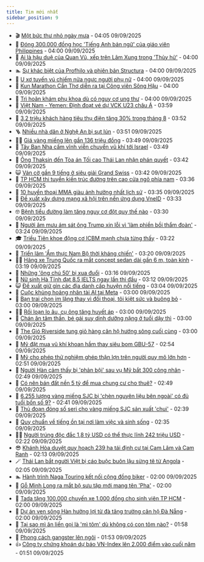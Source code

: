 ```yaml
---
title: Tim mới nhất
sidebar_position: 9
---
```


<!-- vnexpress-tin-moi-nhat:START -->
- 🎬 [Một bức thư nhỏ ngày mưa](https://vnexpress.net/mot-buc-thu-nho-ngay-mua-4936116.html) - 04:05 09/09/2025
- 🐎 [Đóng 300.000 đồng học &#39;Tiếng Anh bản ngữ&#39; của giáo viên Philippines](https://vnexpress.net/hoc-tieng-anh-voi-nguoi-nuoc-ngoai-ielts-dong-300-000-dong-mot-thang-nhung-con-toi-phai-hoc-tieng-anh-voi-nguoi-philippines-4936837.html) - 04:00 09/09/2025
- 🦍 [Ai là hậu duệ của Quan Vũ, xếp trên Lâm Xung trong &#39;Thủy hử&#39;](https://vnexpress.net/crossword-giai-o-chu-o-chu-ai-la-hau-due-cua-quan-vu-xep-tren-lam-xung-trong-thuy-hu-4936821.html) - 04:00 09/09/2025
- 🏊 [Sự khác biệt của Profhilo và phiên bản Structura](https://vnexpress.net/su-khac-biet-cua-profhilo-va-phien-ban-structura-4936857.html) - 04:00 09/09/2025
- 🎊 [U xơ tuyến vú chiếm nửa ngực người phụ nữ](https://vnexpress.net/u-xo-tuyen-vu-chiem-nua-nguc-nguoi-phu-nu-4936712.html) - 04:00 09/09/2025
- 🎃 [Kun Marathon Cần Thơ diễn ra tại Công viên Sông Hậu](https://vnexpress.net/kun-marathon-can-tho-dien-ra-tai-cong-vien-song-hau-4936667.html) - 04:00 09/09/2025
- 🧰 [Trì hoãn khám phụ khoa dù có nguy cơ ung thư](https://vnexpress.net/tri-hoan-kham-phu-khoa-du-co-nguy-co-ung-thu-4936442.html) - 04:00 09/09/2025
- 🔭 [Việt Nam - Yemen: Định đoạt vé dự VCK U23 châu Á](https://vnexpress.net/viet-nam-yemen-dinh-doat-ve-du-vck-u23-chau-a-4936875.html) - 03:59 09/09/2025
- 🫶 [3,2 triệu khách hàng tiêu thụ điện tăng 30% trong tháng 8](https://vnexpress.net/3-2-trieu-khach-hang-tieu-thu-dien-tang-30-trong-thang-8-4936826.html) - 03:52 09/09/2025
- 🪜 [Nhiều nhà dân ở Nghệ An bị sụt lún](https://vnexpress.net/nhieu-nha-dan-o-nghe-an-bi-sut-lun-4936818.html) - 03:51 09/09/2025
- 👨‍🏫 [Giá vàng miếng lên gần 136 triệu đồng](https://vnexpress.net/gia-vang-moi-nhat-hom-nay-ngay-9-9-4936834.html) - 03:49 09/09/2025
- 🎊 [Tây Ban Nha cấm vĩnh viễn chuyển vũ khí tới Israel](https://vnexpress.net/tay-ban-nha-cam-vinh-vien-chuyen-vu-khi-toi-israel-4936789.html) - 03:49 09/09/2025
- 🎊 [Ông Thaksin đến Tòa án Tối cao Thái Lan nhận phán quyết](https://vnexpress.net/ong-thaksin-den-toa-an-toi-cao-thai-lan-nhan-phan-quyet-4936808.html) - 03:42 09/09/2025
- 😺 [Ván cờ gần 9 tiếng ở siêu giải Grand Swiss](https://vnexpress.net/van-co-gan-9-tieng-o-sieu-giai-grand-swiss-4936773.html) - 03:42 09/09/2025
- 🐘 [TP HCM thi tuyển kiến trúc đường trên cao cửa ngõ phía nam](https://vnexpress.net/tp-hcm-thi-tuyen-kien-truc-duong-tren-cao-cua-ngo-phia-nam-4936831.html) - 03:36 09/09/2025
- 🌁 [10 huyền thoại MMA giàu ảnh hưởng nhất lịch sử](https://vnexpress.net/10-huyen-thoai-mma-giau-anh-huong-nhat-lich-su-4936702.html) - 03:35 09/09/2025
- 🐲 [Đề xuất xây dựng mạng xã hội trên nền ứng dụng VneID](https://vnexpress.net/de-xuat-xay-dung-mang-xa-hoi-tren-nen-ung-dung-vneid-4936854.html) - 03:33 09/09/2025
- 🤓 [Bệnh tiểu đường làm tăng nguy cơ đột quỵ thế nào](https://vnexpress.net/benh-tieu-duong-lam-tang-nguy-co-dot-quy-the-nao-4936785.html) - 03:30 09/09/2025
- 💪 [Người âm mưu ám sát ông Trump xin lỗi vì &#39;làm phiền bồi thẩm đoàn&#39;](https://vnexpress.net/nguoi-am-muu-am-sat-ong-trump-xin-loi-vi-lam-phien-boi-tham-doan-4936780.html) - 03:24 09/09/2025
- 🎓 [Triều Tiên khoe động cơ ICBM mạnh chưa từng thấy](https://vnexpress.net/trieu-tien-khoe-dong-co-icbm-manh-chua-tung-thay-4936770.html) - 03:22 09/09/2025
- 🫣 [Triển lãm &#39;Ẩm thực Nam Bộ thời kháng chiến&#39;](https://vnexpress.net/trien-lam-am-thuc-nam-bo-thoi-khang-chien-4936735.html) - 03:20 09/09/2025
- 🧑‍💻 [Hãng xe Trung Quốc ra mắt concept sedan dài gần 6 m, toàn kính](https://vnexpress.net/hang-xe-trung-quoc-ra-mat-concept-sedan-dai-gan-6-m-toan-kinh-4936581.html) - 03:19 09/09/2025
- 🐲 [Những &#39;ông chú 50&#39; bị xua đuổi](https://vnexpress.net/nhung-ong-chu-50-bi-xua-duoi-4936456.html) - 03:16 09/09/2025
- 🌝 [Nữ sinh Hà Tĩnh đạt 8.5 IELTS ngay lần thi đầu](https://vnexpress.net/nu-sinh-ha-tinh-dat-8-5-ielts-ngay-lan-thi-dau-4936662.html) - 03:12 09/09/2025
- 😺 [Đề xuất giữ gìn các địa danh cấp huyện nổi tiếng](https://vnexpress.net/de-xuat-giu-gin-cac-dia-danh-cap-huyen-noi-tieng-4936814.html) - 03:04 09/09/2025
- 🐎 [Cuộc khủng hoảng nhân tài AI tại Meta](https://vnexpress.net/cuoc-khung-hoang-nhan-tai-ai-tai-meta-4936638.html) - 03:00 09/09/2025
- 🎡 [Bạn trai chọn im lặng thay vì đối thoại, tôi kiệt sức và buông bỏ](https://vnexpress.net/ban-trai-vo-tam-ban-trai-hay-bien-mat-ban-trai-chon-im-lang-thay-vi-doi-thoai-toi-kiet-suc-va-buong-bo-4936560.html) - 03:00 09/09/2025
- 👨‍🏫 [Rối loạn lo âu, cụ ông tăng huyết áp](https://vnexpress.net/roi-loan-lo-au-cu-ong-tang-huyet-ap-4936733.html) - 03:00 09/09/2025
- 🦆 [Chán ăn tâm thần, bé gái suy dinh dưỡng nặng ở tuổi dậy thì](https://vnexpress.net/chan-an-tam-than-be-gai-suy-dinh-duong-nang-o-tuoi-day-thi-4936727.html) - 03:00 09/09/2025
- 🚦 [The Gió Riverside tung giỏ hàng căn hộ hướng sông cuối cùng](https://vnexpress.net/the-gio-riverside-tung-gio-hang-can-ho-huong-song-cuoi-cung-4936404.html) - 03:00 09/09/2025
- 💫 [Mỹ đặt mua vũ khí khoan hầm thay siêu bom GBU-57](https://vnexpress.net/my-dat-mua-vu-khi-khoan-ham-thay-sieu-bom-gbu-57-4936750.html) - 02:54 09/09/2025
- 🎉 [Mỹ cho phép thử nghiệm ghép thận lợn trên người quy mô lớn hơn](https://vnexpress.net/my-cho-phep-thu-nghiem-ghep-than-lon-tren-nguoi-quy-mo-lon-hon-4936749.html) - 02:51 09/09/2025
- 🌋 [Người Hàn cảm thấy bị &#39;phản bội&#39; sau vụ Mỹ bắt 300 công nhân](https://vnexpress.net/nguoi-han-cam-thay-bi-phan-boi-sau-vu-my-bat-300-cong-nhan-4936738.html) - 02:49 09/09/2025
- 🤖 [Có nên bán đất nền 5 tỷ để mua chung cư cho thuê?](https://vnexpress.net/co-nen-ban-dat-nen-5-ty-de-mua-chung-cu-cho-thue-4936799.html) - 02:49 09/09/2025
- 🦏 [6.255 lượng vàng miếng SJC bị &#39;chèn nguyên liệu bên ngoài&#39; có đủ tuổi bốn số 9?](https://vnexpress.net/gia-vang-mieng-sjc-hom-nay-vang-9999-la-gi-cach-do-tuoi-vang-gia-vang-lap-dinh-6-255-luong-vang-mieng-bi-chen-nguyen-lieu-ben-ngoai-co-du-tuoi-bon-so-9-4936791.html) - 02:41 09/09/2025
- 🦩 [Thủ đoạn đóng số seri cho vàng miếng SJC sản xuất &#39;chui&#39;](https://vnexpress.net/thu-doan-dong-so-seri-cho-vang-mieng-sjc-san-xuat-chui-4936760.html) - 02:39 09/09/2025
- 👺 [Quy chuẩn về tiếng ồn tại nơi làm việc và sinh sống](https://vnexpress.net/quy-chuan-ve-tieng-on-tai-noi-lam-viec-va-sinh-song-4936768.html) - 02:35 09/09/2025
- 🧑‍🏫 [Người trúng độc đắc 1,8 tỷ USD có thể thực lĩnh 242 triệu USD](https://vnexpress.net/nguoi-trung-doc-dac-1-8-ty-usd-co-the-thuc-linh-242-trieu-usd-4936771.html) - 02:22 09/09/2025
- 😎 [Khánh Hòa duyệt quy hoạch 239 ha tái định cư tại Cam Lâm và Cam Ranh](https://vnexpress.net/khanh-hoa-duyet-quy-hoach-239-ha-tai-dinh-cu-tai-cam-lam-va-cam-ranh-4936730.html) - 02:13 09/09/2025
- 🪄 [Thái Lan bắt người Việt bị cáo buộc buôn lậu sừng tê từ Angola](https://vnexpress.net/thai-lan-bat-nguoi-viet-bi-cao-buoc-buon-lau-sung-te-tu-angola-4936743.html) - 02:05 09/09/2025
- 🏊 [Hành trình Naga Touring kết nối cộng đồng biker](https://vnexpress.net/hanh-trinh-naga-touring-ket-noi-cong-dong-biker-4936614.html) - 02:00 09/09/2025
- 💃 [Gỗ Minh Long ra mắt bộ sưu tập mới mang tên &#39;Pha&#39;](https://vnexpress.net/go-minh-long-ra-mat-bo-suu-tap-moi-mang-ten-pha-4936480.html) - 02:00 09/09/2025
- 🦆 [Tada tặng 100.000 chuyến xe 1.000 đồng cho sinh viên TP HCM](https://vnexpress.net/tada-tang-100-000-chuyen-xe-1-000-dong-cho-sinh-vien-tp-hcm-4936339.html) - 02:00 09/09/2025
- 🎊 [Dự án ven sông Hàn hưởng lợi từ đà tăng trưởng căn hộ Đà Nẵng](https://vnexpress.net/du-an-ven-song-han-huong-loi-tu-da-tang-truong-can-ho-da-nang-4935640.html) - 02:00 09/09/2025
- 👺 [Tại sao mì ăn liền gọi là &#39;mì tôm&#39; dù không có con tôm nào?](https://vnexpress.net/tai-sao-mi-an-lien-goi-la-mi-tom-du-khong-co-con-tom-nao-4936451.html) - 01:58 09/09/2025
- 🎡 [Phong cách gangster lên ngôi](https://vnexpress.net/phong-cach-gangster-len-ngoi-4929197.html) - 01:53 09/09/2025
- 👍 [Công ty chứng khoán dự báo VN-Index lên 2.000 điểm vào cuối năm](https://vnexpress.net/cong-ty-chung-khoan-du-bao-vn-index-len-2-000-diem-vao-cuoi-nam-4936421.html) - 01:51 09/09/2025<!-- vnexpress-tin-moi-nhat:END -->

